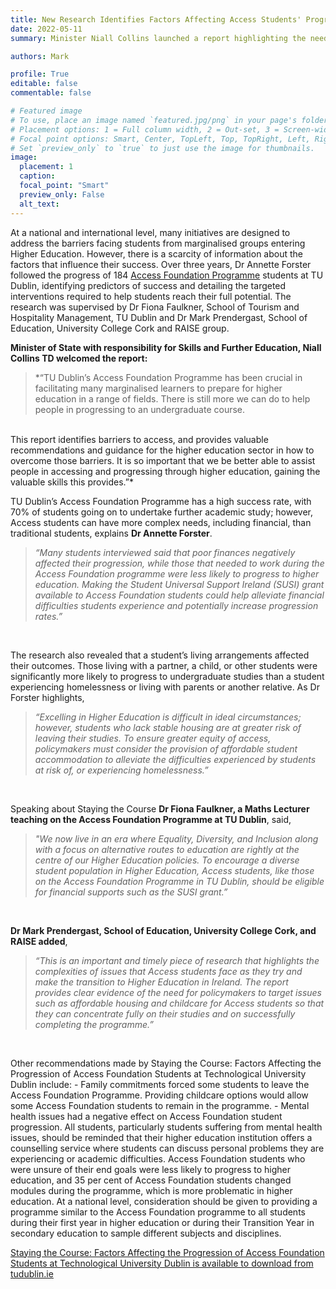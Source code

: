 ```yaml
---
title: New Research Identifies Factors Affecting Access Students' Progression
date: 2022-05-11
summary: Minister Niall Collins launched a report highlighting the need for a range of supports to increase the progression rates of Access Foundation students to further undergraduate study. 

authors: Mark

profile: True
editable: false
commentable: false

# Featured image
# To use, place an image named `featured.jpg/png` in your page's folder.
# Placement options: 1 = Full column width, 2 = Out-set, 3 = Screen-width
# Focal point options: Smart, Center, TopLeft, Top, TopRight, Left, Right, BottomLeft, Bottom, BottomRight
# Set `preview_only` to `true` to just use the image for thumbnails.
image:
  placement: 1
  caption: 
  focal_point: "Smart"
  preview_only: False
  alt_text:
---
```


At a national and international level, many initiatives are designed to address the barriers facing students from marginalised groups entering Higher Education. However, there is a scarcity of information about the factors that influence their success. Over three years, Dr Annette Forster followed the progress of 184 [Access Foundation Programme](https://www.tudublin.ie/study/undergraduate/how-to-apply/entry-pathways/access-foundation-programme/) students at TU Dublin, identifying predictors of success and detailing the targeted interventions required to help students reach their full potential. The research was supervised by Dr Fiona Faulkner, School of Tourism and Hospitality Management, TU Dublin and Dr Mark Prendergast, School of Education, University College Cork and RAISE group.

<!--more-->

**Minister of State with responsibility for Skills and Further Education, Niall Collins TD welcomed the report:**
> *“TU Dublin’s Access Foundation Programme has been crucial in facilitating many marginalised learners to prepare for higher education in a range of fields. There is still more we can do to help people in progressing to an undergraduate course. 
<br> 
This report identifies barriers to access, and provides valuable recommendations and guidance for the higher education sector in how to overcome those barriers. It is so important that we be better able to assist people in accessing and progressing through higher education, gaining the valuable skills this provides.”*

TU Dublin’s Access Foundation Programme has a high success rate, with 70% of students going on to undertake further academic study; however, Access students can have more complex needs, including financial, than traditional students, explains **Dr Annette Forster**. 
> *“Many students interviewed said that poor finances negatively affected their progression, while those that needed to work during the Access Foundation programme were less likely to progress to higher education. Making the Student Universal Support Ireland (SUSI) grant available to Access Foundation students could help alleviate financial difficulties students experience and potentially increase progression rates.”*
<br>

The research also revealed that a student’s living arrangements affected their outcomes. Those living with a partner, a child, or other students were significantly more likely to progress to undergraduate studies than a student experiencing homelessness or living with parents or another relative. As Dr Forster highlights, 
> *“Excelling in Higher Education is difficult in ideal circumstances; however, students who lack stable housing are at greater risk of leaving their studies. To ensure greater equity of access, policymakers must consider the provision of affordable student accommodation to alleviate the difficulties experienced by students at risk of, or experiencing homelessness.”*
<br>

Speaking about Staying the Course **Dr Fiona Faulkner, a Maths Lecturer teaching on the Access Foundation Programme at TU Dublin**, said, 
> *"We now live in an era where Equality, Diversity, and Inclusion along with a focus on alternative routes to education are rightly at the centre of our Higher Education policies. To encourage a diverse student population in Higher Education, Access students, like those on the Access Foundation Programme in TU Dublin, should be eligible for financial supports such as the SUSI grant.”*

<br>

**Dr Mark Prendergast, School of Education, University College Cork, and RAISE added**, 
> *“This is an important and timely piece of research that highlights the complexities of issues that Access students face as they try and make the transition to Higher Education in Ireland. The report provides clear evidence of the need for policymakers to target issues such as affordable housing and childcare for Access students so that they can concentrate fully on their studies and on successfully completing the programme.”*
<br>

Other recommendations made by Staying the Course: Factors Affecting the Progression of Access Foundation Students at Technological University Dublin include:
    - Family commitments forced some students to leave the Access Foundation Programme. Providing childcare options would allow some Access Foundation students to remain in the programme.
    - Mental health issues had a negative effect on Access Foundation student progression. All students, particularly students suffering from mental health issues, should be reminded that their higher education institution offers a counselling service where students can discuss personal problems they are experiencing or academic difficulties. Access Foundation students who were unsure of their end goals were less likely to progress to higher education, and 35 per cent of Access Foundation students changed modules during the programme, which is more problematic in higher education. At a national level, consideration should be given to providing a programme similar to the Access Foundation programme to all students during their first year in higher education or during their Transition Year in secondary education to sample different subjects and disciplines.
  
[Staying the Course: Factors Affecting the Progression of Access Foundation Students at Technological University Dublin is available to download from tudublin.ie](https://www.tudublin.ie/media/website/news/2022/main-news/Staying-the-Course-Factors-Affecting-the-Progression-of-Access-Foundation-Students-at-Technological-University-Dublin.pdf)

